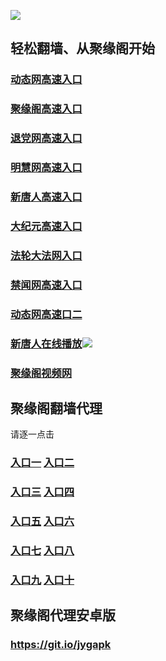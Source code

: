 
![](https://raw.githubusercontent.com/hao369/a/master/j.jpg)



## 轻松翻墙、从聚缘阁开始

### [动态网高速入口](https://me1yafdgw9.execute-api.ap-northeast-2.amazonaws.com/j?id=0000002)



###  [聚缘阁高速入口](https://nnpsmlz7u8.execute-api.us-east-2.amazonaws.com/hao)



### [退党网高速入口](https://me1yafdgw9.execute-api.ap-northeast-2.amazonaws.com/j/?id=00008)

### [明慧网高速入口](https://me1yafdgw9.execute-api.ap-northeast-2.amazonaws.com/j/?id=00003)

### [新唐人高速入口](https://me1yafdgw9.execute-api.ap-northeast-2.amazonaws.com/j/?id=0005)

### [大纪元高速入口](https://me1yafdgw9.execute-api.ap-northeast-2.amazonaws.com/j/?id=0007)

### [法轮大法网入口](https://me1yafdgw9.execute-api.ap-northeast-2.amazonaws.com/j/?id=000015)

### [禁闻网高速入口](https://me1yafdgw9.execute-api.ap-northeast-2.amazonaws.com/j/?id=000016)

###  [动态网高速口二](https://x.co/ddg)




###  [新唐人在线播放]( https://cmlm3qmcy4.execute-api.us-east-2.amazonaws.com/v2)![](https://raw.githubusercontent.com/hao369/a/master/benzoutuijian.gif)

###  [聚缘阁视频网](https://dca4hqir96.execute-api.ap-southeast-1.amazonaws.com/tv2)







## 聚缘阁翻墙代理 

请逐一点击

### **[入口一](https://s3.amazonaws.com/dtw/jyg.html)** **[入口二](https://s3.ap-northeast-2.amazonaws.com/haojyg/jyg.html)**

### **[入口三](https://s3-ap-southeast-1.amazonaws.com/jyg4/jyg.html)**  **[入口四](https://s3-ap-northeast-1.amazonaws.com/jyg9/jyg.html)**

### **[入口五](https://s3.ap-south-1.amazonaws.com/jyg5/jyg.html)**  **[入口六](https://s3-us-west-2.amazonaws.com/jyg7/jyg.html)**


###  **[入口七](https://s3-us-west-1.amazonaws.com/jyg6/jyg.html)**  **[入口八](https://s3-eu-west-1.amazonaws.com/jyg8/jyg.html)**


###  **[入口九](https://s3.eu-central-1.amazonaws.com/jyg3/jyg.html)**  **[入口十](https://s3-ap-southeast-2.amazonaws.com/jyg1/jyg.html)**

##  聚缘阁代理安卓版

### https://git.io/jygapk


